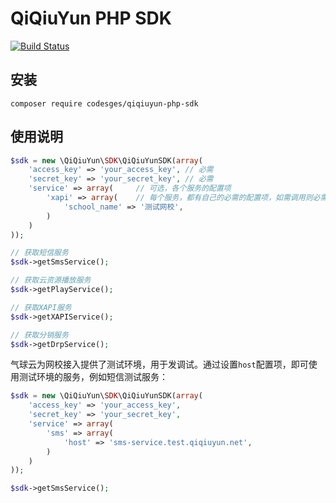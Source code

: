 # QiQiuYun PHP SDK

[![Build Status](https://travis-ci.org/codeages/qiqiuyun-php-sdk.svg?branch=master)](https://travis-ci.org/codeages/qiqiuyun-php-sdk)

## 安装

```shell
composer require codesges/qiqiuyun-php-sdk
```

## 使用说明

```php
$sdk = new \QiQiuYun\SDK\QiQiuYunSDK(array(
    'access_key' => 'your_access_key', // 必需
    'secret_key' => 'your_secret_key', // 必需
    'service' => array(     // 可选，各个服务的配置项
        'xapi' => array(    // 每个服务，都有自己的必需的配置项，如需调用则必需配置该服务的配置项
            'school_name' => '测试网校',
        )
    )
));

// 获取短信服务
$sdk->getSmsService();

// 获取云资源播放服务
$sdk->getPlayService();

// 获取XAPI服务
$sdk->getXAPIService();

// 获取分销服务
$sdk->getDrpService();
```

气球云为网校接入提供了测试环境，用于发调试。通过设置`host`配置项，即可使用测试环境的服务，例如短信测试服务：

```php
$sdk = new \QiQiuYun\SDK\QiQiuYunSDK(array(
    'access_key' => 'your_access_key', 
    'secret_key' => 'your_secret_key', 
    'service' => array(
        'sms' => array(
            'host' => 'sms-service.test.qiqiuyun.net',
        )
    )
));

$sdk->getSmsService();
```